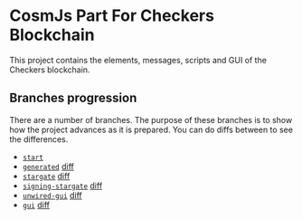 # CosmJs Part For Checkers Blockchain

This project contains the elements, messages, scripts and GUI of the Checkers blockchain.

## Branches progression

There are a number of branches. The purpose of these branches is to show how the project advances as it is prepared. You can do diffs between to see the differences.

* [`start`](https://github.com/cosmos/academy-checkers-ui/tree/start)
* [`generated`](https://github.com/cosmos/academy-checkers-ui/tree/generated) [diff](https://github.com/cosmos/academy-checkers-ui/compare/start...generated)
* [`stargate`](https://github.com/cosmos/academy-checkers-ui/tree/stargate) [diff](https://github.com/cosmos/academy-checkers-ui/compare/generated...stargate)
* [`signing-stargate`](https://github.com/cosmos/academy-checkers-ui/tree/signing-stargate) [diff](https://github.com/cosmos/academy-checkers-ui/compare/stargate...signing-stargate)
* [`unwired-gui`](https://github.com/cosmos/academy-checkers-ui/tree/unwired-gui) [diff](https://github.com/cosmos/academy-checkers-ui/compare/signing-stargate...unwired-gui)
* [`gui`](https://github.com/cosmos/academy-checkers-ui/tree/gui) [diff](https://github.com/cosmos/academy-checkers-ui/compare/unwired-gui...gui)
